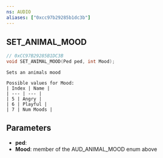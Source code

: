 ```yaml
---
ns: AUDIO
aliases: ["0xcc97b29285b1dc3b"]
---
```

## SET_ANIMAL_MOOD

```c
// 0xCC97B29285B1DC3B
void SET_ANIMAL_MOOD(Ped ped, int Mood);
```

```
Sets an animals mood

Possible values for Mood:
| Index | Name |
| --- | --- |
| 5 | Angry |
| 6 | Playful |
| 7 | Num Moods |
```

## Parameters
* **ped**: 
* **Mood**: member of the AUD_ANIMAL_MOOD enum above

